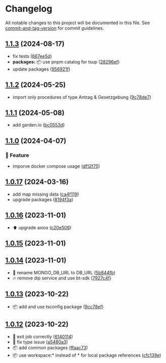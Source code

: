 # Changelog

All notable changes to this project will be documented in this file. See [commit-and-tag-version](https://github.com/absolute-version/commit-and-tag-version) for commit guidelines.

## [1.1.3](https://github.com/demokratie-live/democracy-development/compare/crawler@v1.1.2...crawler@v1.1.3) (2024-08-17)


* fix tests ([667ee5d](https://github.com/demokratie-live/democracy-development/commit/667ee5d83bc8c0f200fbbd6db5cc7fdebea8e881))
* **packages:** 📦 use pnpm catalog for tsup ([28296ef](https://github.com/demokratie-live/democracy-development/commit/28296efc10543878f19af319b92e8b86a07c9fe2))
* update packages ([956921f](https://github.com/demokratie-live/democracy-development/commit/956921f3fc83f93e606a403d75463d38641fc595))

## [1.1.2](https://github.com/demokratie-live/democracy-development/compare/crawler@v1.1.1...crawler@v1.1.2) (2024-05-25)


* import only procedures of type Antrag & Gesetzgebung ([9c78de7](https://github.com/demokratie-live/democracy-development/commit/9c78de7155ce8d29d38450c99dddcbfae2e872e2))

## [1.1.1](https://github.com/demokratie-live/democracy-development/compare/crawler@v1.1.0...crawler@v1.1.1) (2024-05-08)


* add garden.io ([bc0553d](https://github.com/demokratie-live/democracy-development/commit/bc0553d2dbae414c2d9f418dc06530bcc2ea82e7))

## [1.1.0](https://github.com/demokratie-live/democracy-development/compare/crawler@v1.0.17...crawler@v1.1.0) (2024-04-07)


### 🚀 Feature

* imporve docker compose usage ([df12f75](https://github.com/demokratie-live/democracy-development/commit/df12f751199dc85ac0ca7d9425d09faf3af836ea))

## [1.0.17](https://github.com/demokratie-live/democracy-development/compare/crawler@v1.0.16...crawler@v1.0.17) (2024-03-16)


* add map missing data ([ca4f119](https://github.com/demokratie-live/democracy-development/commit/ca4f119f966c666528479a18d19bcb735460a387))
* upgrade packages ([8194f3a](https://github.com/demokratie-live/democracy-development/commit/8194f3aa5aaaaf6757d6040978d920bd5e611105))

## [1.0.16](https://github.com/demokratie-live/democracy-development/compare/crawler@v1.0.15...crawler@v1.0.16) (2023-11-01)


* ⬆️ upgrade axios ([c20e506](https://github.com/demokratie-live/democracy-development/commit/c20e5065941172d6b4876b3927167d35d58ba38d))

## [1.0.15](https://github.com/demokratie-live/democracy-development/compare/crawler@v1.0.14...crawler@v1.0.15) (2023-11-01)

## [1.0.14](https://github.com/demokratie-live/democracy-development/compare/crawler@v1.0.13...crawler@v1.0.14) (2023-11-01)


* 🐛 rename MONGO_DB_URL to DB_URL ([5b844fb](https://github.com/demokratie-live/democracy-development/commit/5b844fb2e2ad2617e3a235b6fd66fdf2d17abe2e))
* 🔥 remove dip service and use bt-sdk ([7927c4f](https://github.com/demokratie-live/democracy-development/commit/7927c4f4205ce7bc03e407ac5f36192117166fd2))

## [1.0.13](https://github.com/demokratie-live/democracy-development/compare/crawler@v1.0.12...crawler@v1.0.13) (2023-10-22)


* 📦️ add and use tsconfig package ([9cc78ef](https://github.com/demokratie-live/democracy-development/commit/9cc78efa450817dbbb6317bcda49faca66a91c28))

## [1.0.12](https://github.com/demokratie-live/democracy-development/compare/crawler@v1.0.10...crawler@v1.0.12) (2023-10-22)


* 🐛 exit job correctly ([6140114](https://github.com/demokratie-live/democracy-development/commit/6140114dcc6b31e5e2525d0cb8fcc684f1e28299))
* 🐛 fix type issue ([a5480a3](https://github.com/demokratie-live/democracy-development/commit/a5480a3308eac7712903712b2ced4246977e6734))
* 📦️ add common packages ([ffaac73](https://github.com/demokratie-live/democracy-development/commit/ffaac738ab8bd2376bdc6f792c741a51df253002))
* 📦️ use workspace:* instead of * for local package references ([cfc139e](https://github.com/demokratie-live/democracy-development/commit/cfc139e62c56dcd67c363d45227bb7675acb863a))
